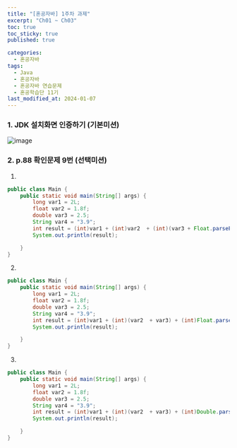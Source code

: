 ```yaml
---
title: "[혼공자바] 1주차 과제"
excerpt: "Ch01 ~ Ch03"
toc: true
toc_sticky: true
published: true

categories:
  - 혼공자바
tags:
  - Java
  - 혼공자바
  - 혼공자바 연습문제
  - 혼공학습단 11기
last_modified_at: 2024-01-07
---
```


### 1. JDK 설치화면 인증하기 (기본미션)

![image](https://github.com/kikijuju/kikijuju.github.io/assets/114811246/d10e632e-de25-45d2-a889-982d41d08975)

### 2. p.88 확인문제 9번 (선택미션)

1.

```java
public class Main {
    public static void main(String[] args) {
        long var1 = 2L;
        float var2 = 1.8f;
        double var3 = 2.5;
        String var4 = "3.9";
        int result = (int)var1 + (int)var2  + (int)(var3 + Float.parseFloat(var4));
        System.out.println(result);

    }
}
```

2.

```java
public class Main {
    public static void main(String[] args) {
        long var1 = 2L;
        float var2 = 1.8f;
        double var3 = 2.5;
        String var4 = "3.9";
        int result = (int)var1 + (int)(var2  + var3) + (int)Float.parseFloat(var4);
        System.out.println(result);

    }
}
```

3.

```java
public class Main {
    public static void main(String[] args) {
        long var1 = 2L;
        float var2 = 1.8f;
        double var3 = 2.5;
        String var4 = "3.9";
        int result = (int)var1 + (int)(var2  + var3) + (int)Double.parseDouble(var4);
        System.out.println(result);

    }
}
```



